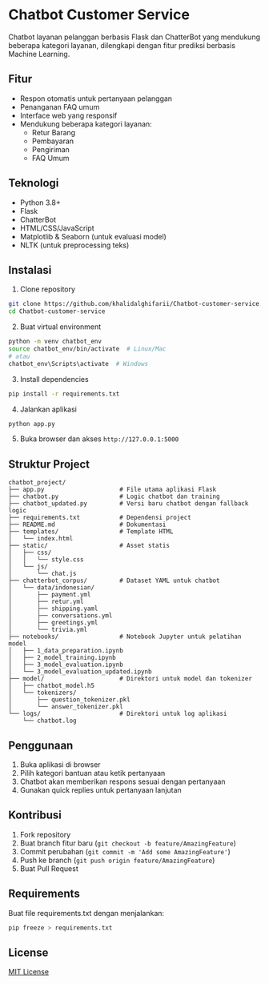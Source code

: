 # Chatbot Customer Service

Chatbot layanan pelanggan berbasis Flask dan ChatterBot yang mendukung beberapa kategori layanan, dilengkapi dengan fitur prediksi berbasis Machine Learning.

## Fitur

- Respon otomatis untuk pertanyaan pelanggan
- Penanganan FAQ umum
- Interface web yang responsif
- Mendukung beberapa kategori layanan:
  - Retur Barang
  - Pembayaran
  - Pengiriman
  - FAQ Umum

## Teknologi

- Python 3.8+
- Flask
- ChatterBot
- HTML/CSS/JavaScript
- Matplotlib & Seaborn (untuk evaluasi model)
- NLTK (untuk preprocessing teks)

## Instalasi

1. Clone repository

```bash
git clone https://github.com/khalidalghifarii/Chatbot-customer-service.git
cd Chatbot-customer-service
```

2. Buat virtual environment

```bash
python -m venv chatbot_env
source chatbot_env/bin/activate  # Linux/Mac
# atau
chatbot_env\Scripts\activate  # Windows
```

3. Install dependencies

```bash
pip install -r requirements.txt
```

4. Jalankan aplikasi

```bash
python app.py
```

5. Buka browser dan akses `http://127.0.0.1:5000`

## Struktur Project

```
chatbot_project/
├── app.py                     # File utama aplikasi Flask
├── chatbot.py                 # Logic chatbot dan training
├── chatbot_updated.py         # Versi baru chatbot dengan fallback logic
├── requirements.txt           # Dependensi project
├── README.md                  # Dokumentasi
├── templates/                 # Template HTML
│   └── index.html
├── static/                    # Asset statis
│   ├── css/
│   │   └── style.css
│   └── js/
│       └── chat.js
├── chatterbot_corpus/         # Dataset YAML untuk chatbot
│   └── data/indonesian/
│       ├── payment.yml
│       ├── retur.yml
│       ├── shipping.yaml
│       ├── conversations.yml
│       ├── greetings.yml
│       └── trivia.yml
├── notebooks/                 # Notebook Jupyter untuk pelatihan model
│   ├── 1_data_preparation.ipynb
│   ├── 2_model_training.ipynb
│   ├── 3_model_evaluation.ipynb
│   └── 3_model_evaluation_updated.ipynb
├── model/                     # Direktori untuk model dan tokenizer
│   ├── chatbot_model.h5
│   └── tokenizers/
│       ├── question_tokenizer.pkl
│       └── answer_tokenizer.pkl
└── logs/                      # Direktori untuk log aplikasi
    └── chatbot.log
```

## Penggunaan

1. Buka aplikasi di browser
2. Pilih kategori bantuan atau ketik pertanyaan
3. Chatbot akan memberikan respons sesuai dengan pertanyaan
4. Gunakan quick replies untuk pertanyaan lanjutan

## Kontribusi

1. Fork repository
2. Buat branch fitur baru (`git checkout -b feature/AmazingFeature`)
3. Commit perubahan (`git commit -m 'Add some AmazingFeature'`)
4. Push ke branch (`git push origin feature/AmazingFeature`)
5. Buat Pull Request

## Requirements

Buat file requirements.txt dengan menjalankan:

```bash
pip freeze > requirements.txt
```

## License

[MIT License](https://choosealicense.com/licenses/mit/)
